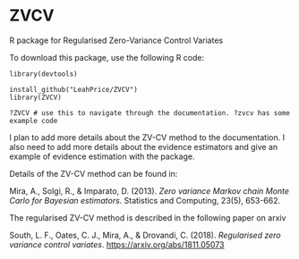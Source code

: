 # ZVCV
R package for Regularised Zero-Variance Control Variates

To download this package, use the following R code:
```{r}
library(devtools)

install_github("LeahPrice/ZVCV") 
library(ZVCV)

?ZVCV # use this to navigate through the documentation. ?zvcv has some example code
```

I plan to add more details about the ZV-CV method to the documentation. I also need to add more details about the evidence estimators and give an example of evidence estimation with the package.

Details of the ZV-CV method can be found in:

Mira, A., Solgi, R., & Imparato, D. (2013). *Zero variance Markov chain Monte Carlo for Bayesian estimators*. Statistics and Computing, 23(5), 653-662.

The regularised ZV-CV method is described in the following paper on arxiv

South, L. F., Oates, C. J., Mira, A., & Drovandi, C. (2018). *Regularised zero variance control variates*. https://arxiv.org/abs/1811.05073
